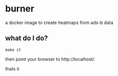 # burner
a docker image to create heatmaps from ads-b data

## what do I do?

`make it`

then point your browser to http://localhost/

thats it
